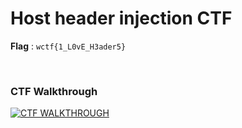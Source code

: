 # Host header injection CTF

**Flag** : `wctf{1_L0vE_H3ader5}`

<br>

### CTF Walkthrough

[![CTF WALKTHROUGH](https://img.youtube.com/vi/M84AFZVlzRg/0.jpg)](https://www.youtube.com/watch?v=M84AFZVlzRg)

